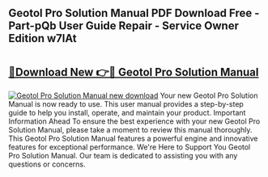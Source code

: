 ## Geotol Pro Solution Manual PDF Download Free - Part-pQb User Guide Repair - Service Owner Edition w7lAt

# <h2><a href="http://bc10006.oget.top/?id=Geotol+Pro+Solution+Manual">🔗Download New 👉🔴 Geotol Pro Solution Manual</a></h2>

[![Geotol Pro Solution Manual new download](https://i.imgur.com/5g1atiW.png)](http://bc10006.oget.top/?id=Geotol+Pro+Solution+Manual)
Your new Geotol Pro Solution Manual is now ready to use. This user manual provides a step-by-step guide to help you install, operate, and maintain your product. Important Information Ahead To ensure the best experience with your new Geotol Pro Solution Manual, please take a moment to review this manual thoroughly. This Geotol Pro Solution Manual features a powerful engine and innovative features for exceptional performance. We're Here to Support You Geotol Pro Solution Manual. Our team is dedicated to assisting you with any questions or concerns.
